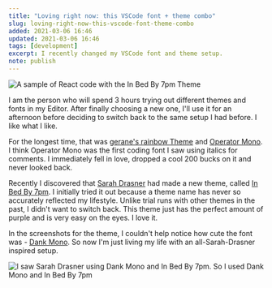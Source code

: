 ```yaml
---
title: "Loving right now: this VSCode font + theme combo"
slug: loving-right-now-this-vscode-font-theme-combo
added: 2021-03-06 16:46
updated: 2021-03-06 16:46
tags: [development]
excerpt: I recently changed my VSCode font and theme setup.
note: publish
---
```


![A sample of React code with the In Bed By 7pm Theme](/images/react-sample.png)

I am the person who will spend 3 hours trying out different themes and fonts in my Editor. After finally choosing a new one, I'll use it for an afternoon before deciding to switch back to the same setup I had before. I like what I like.

For the longest time, that was [gerane's rainbow Theme](https://marketplace.visualstudio.com/items?itemName=gerane.Theme-rainbow&ssr=false) and [Operator Mono](https://www.typography.com/fonts/operator/styles/operatormono). I think Operator Mono was the first coding font I saw using italics for comments. I immediately fell in love, dropped a cool 200 bucks on it and never looked back.

Recently I discovered that [Sarah Drasner](https://sarahdrasnerdesign.com/) had made a new theme, called [In Bed By 7pm](https://marketplace.visualstudio.com/items?itemName=sdras.inbedby7pm). I initially tried it out because a theme name has never so accurately reflected my lifestyle. Unlike trial runs with other themes in the past, I didn't want to switch back. This theme just has the perfect amount of purple and is very easy on the eyes. I love it.

In the screenshots for the theme, I couldn't help notice how cute the font was - [Dank Mono](https://gumroad.com/l/dank-mono). So now I'm just living my life with an all-Sarah-Drasner inspired setup.

![I saw Sarah Drasner using Dank Mono and In Bed By 7pm. So I used Dank Mono and In Bed By 7pm](/images/mean-girls-meme.jpg)
